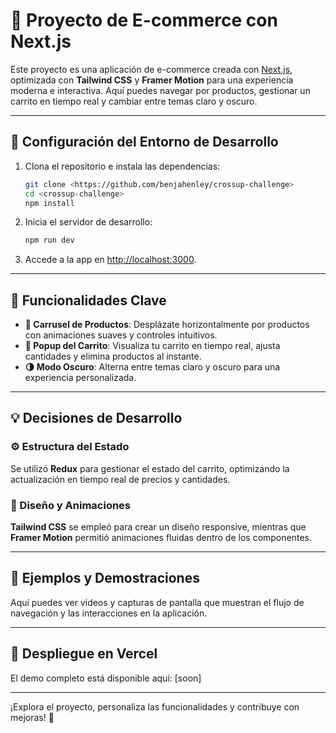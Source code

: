 # 🌟 Proyecto de E-commerce con Next.js

Este proyecto es una aplicación de e-commerce creada con [Next.js](https://nextjs.org), optimizada con **Tailwind CSS** y **Framer Motion** para una experiencia moderna e interactiva. Aquí puedes navegar por productos, gestionar un carrito en tiempo real y cambiar entre temas claro y oscuro. 

---

## 🚀 Configuración del Entorno de Desarrollo

1. Clona el repositorio e instala las dependencias:

    ```bash
    git clone <https://github.com/benjahenley/crossup-challenge>
    cd <crossup-challenge>
    npm install
    ```

2. Inicia el servidor de desarrollo:

    ```bash
    npm run dev
    ```

3. Accede a la app en [http://localhost:3000](http://localhost:3000).

---

## 🔑 Funcionalidades Clave

- **🎡 Carrusel de Productos**: Desplázate horizontalmente por productos con animaciones suaves y controles intuitivos.
- **🛒 Popup del Carrito**: Visualiza tu carrito en tiempo real, ajusta cantidades y elimina productos al instante.
- **🌗 Modo Oscuro**: Alterna entre temas claro y oscuro para una experiencia personalizada.

---

## 💡 Decisiones de Desarrollo

### ⚙️ Estructura del Estado
Se utilizó **Redux** para gestionar el estado del carrito, optimizando la actualización en tiempo real de precios y cantidades. 

### 🎨 Diseño y Animaciones
**Tailwind CSS** se empleó para crear un diseño responsive, mientras que **Framer Motion** permitió animaciones fluidas dentro de los componentes.

---

## 🎥 Ejemplos y Demostraciones

Aquí puedes ver videos y capturas de pantalla que muestran el flujo de navegación y las interacciones en la aplicación.

---

## 🚀 Despliegue en Vercel

El demo completo está disponible aquí: [soon]

---

¡Explora el proyecto, personaliza las funcionalidades y contribuye con mejoras! 🎉
